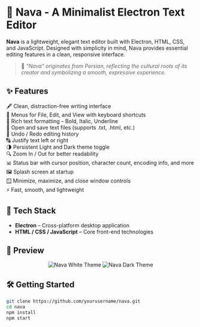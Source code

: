 # 📝 Nava - A Minimalist Electron Text Editor

**Nava** is a lightweight, elegant text editor built with Electron, HTML, CSS, and JavaScript. Designed with simplicity in mind, Nava provides essential editing features in a clean, responsive interface.

> 🐚 *"Nava" originates from Persian, reflecting the cultural roots of its creator and symbolizing a smooth, expressive experience.*

## ✨ Features

🖋️ Clean, distraction-free writing interface  
📁 Menus for File, Edit, and View with keyboard shortcuts  
📝 Rich text formatting – Bold, Italic, Underline  
📂 Open and save text files (supports .txt, .html, etc.)  
🔁 Undo / Redo editing history  
🔠 Justify text left or right  
🌗 Persistent Light and Dark theme toggle  
🔍 Zoom In / Out for better readability  
📊 Status bar with cursor position, character count, encoding info, and more  
🖼️ Splash screen at startup  
🪟 Minimize, maximize, and close window controls  
⚡ Fast, smooth, and lightweight

## 🚀 Tech Stack

* **Electron** – Cross-platform desktop application
* **HTML / CSS / JavaScript** – Core front-end technologies

## 📸 Preview

<p align="center">
<img alt="Nava White Theme" src="https://github.com/user-attachments/assets/3fc591ea-13b8-4e8f-8b0f-b491c5a159b7" />
<img alt="Nava Dark Theme" src="https://github.com/user-attachments/assets/535a43cc-ea75-414a-8445-047f22d3327c" />
</p>



## 🛠️ Getting Started

```bash
git clone https://github.com/yourusername/nava.git
cd nava
npm install
npm start
```
